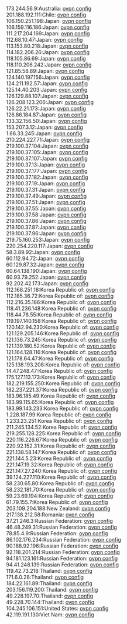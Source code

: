 173.244.56.9:Australia: [ovpn config](vpn/173_244_56_9.ovpn)  
201.188.192.111:Chile: [ovpn config](vpn/201_188_192_111.ovpn)  
106.150.251.198:Japan: [ovpn config](vpn/106_150_251_198.ovpn)  
106.159.116.186:Japan: [ovpn config](vpn/106_159_116_186.ovpn)  
111.217.204.169:Japan: [ovpn config](vpn/111_217_204_169.ovpn)  
112.68.10.47:Japan: [ovpn config](vpn/112_68_10_47.ovpn)  
113.153.80.218:Japan: [ovpn config](vpn/113_153_80_218.ovpn)  
114.182.206.26:Japan: [ovpn config](vpn/114_182_206_26.ovpn)  
118.105.86.69:Japan: [ovpn config](vpn/118_105_86_69.ovpn)  
118.110.206.242:Japan: [ovpn config](vpn/118_110_206_242.ovpn)  
121.85.58.89:Japan: [ovpn config](vpn/121_85_58_89.ovpn)  
124.140.197.156:Japan: [ovpn config](vpn/124_140_197_156.ovpn)  
124.211.192.57:Japan: [ovpn config](vpn/124_211_192_57.ovpn)  
125.14.40.203:Japan: [ovpn config](vpn/125_14_40_203.ovpn)  
126.129.88.107:Japan: [ovpn config](vpn/126_129_88_107.ovpn)  
126.208.123.206:Japan: [ovpn config](vpn/126_208_123_206.ovpn)  
126.22.21.173:Japan: [ovpn config](vpn/126_22_21_173.ovpn)  
126.86.184.87:Japan: [ovpn config](vpn/126_86_184_87.ovpn)  
133.32.156.50:Japan: [ovpn config](vpn/133_32_156_50.ovpn)  
153.207.3.12:Japan: [ovpn config](vpn/153_207_3_12.ovpn)  
1.66.33.245:Japan: [ovpn config](vpn/1_66_33_245.ovpn)  
210.224.227.71:Japan: [ovpn config](vpn/210_224_227_71.ovpn)  
219.100.37.104:Japan: [ovpn config](vpn/219_100_37_104.ovpn)  
219.100.37.105:Japan: [ovpn config](vpn/219_100_37_105.ovpn)  
219.100.37.107:Japan: [ovpn config](vpn/219_100_37_107.ovpn)  
219.100.37.13:Japan: [ovpn config](vpn/219_100_37_13.ovpn)  
219.100.37.177:Japan: [ovpn config](vpn/219_100_37_177.ovpn)  
219.100.37.182:Japan: [ovpn config](vpn/219_100_37_182.ovpn)  
219.100.37.19:Japan: [ovpn config](vpn/219_100_37_19.ovpn)  
219.100.37.31:Japan: [ovpn config](vpn/219_100_37_31.ovpn)  
219.100.37.49:Japan: [ovpn config](vpn/219_100_37_49.ovpn)  
219.100.37.51:Japan: [ovpn config](vpn/219_100_37_51.ovpn)  
219.100.37.55:Japan: [ovpn config](vpn/219_100_37_55.ovpn)  
219.100.37.58:Japan: [ovpn config](vpn/219_100_37_58.ovpn)  
219.100.37.86:Japan: [ovpn config](vpn/219_100_37_86.ovpn)  
219.100.37.87:Japan: [ovpn config](vpn/219_100_37_87.ovpn)  
219.100.37.96:Japan: [ovpn config](vpn/219_100_37_96.ovpn)  
219.75.160.253:Japan: [ovpn config](vpn/219_75_160_253.ovpn)  
220.254.220.117:Japan: [ovpn config](vpn/220_254_220_117.ovpn)  
58.3.89.92:Japan: [ovpn config](vpn/58_3_89_92.ovpn)  
60.112.94.72:Japan: [ovpn config](vpn/60_112_94_72.ovpn)  
60.129.87.32:Japan: [ovpn config](vpn/60_129_87_32.ovpn)  
60.64.138.190:Japan: [ovpn config](vpn/60_64_138_190.ovpn)  
60.93.79.252:Japan: [ovpn config](vpn/60_93_79_252.ovpn)  
92.202.42.173:Japan: [ovpn config](vpn/92_202_42_173.ovpn)  
112.168.251.18:Korea Republic of: [ovpn config](vpn/112_168_251_18.ovpn)  
112.185.36.72:Korea Republic of: [ovpn config](vpn/112_185_36_72.ovpn)  
112.216.35.186:Korea Republic of: [ovpn config](vpn/112_216_35_186.ovpn)  
118.41.236.148:Korea Republic of: [ovpn config](vpn/118_41_236_148.ovpn)  
118.44.78.55:Korea Republic of: [ovpn config](vpn/118_44_78_55.ovpn)  
119.197.140.158:Korea Republic of: [ovpn config](vpn/119_197_140_158.ovpn)  
120.142.94.230:Korea Republic of: [ovpn config](vpn/120_142_94_230.ovpn)  
121.129.205.146:Korea Republic of: [ovpn config](vpn/121_129_205_146.ovpn)  
121.136.73.245:Korea Republic of: [ovpn config](vpn/121_136_73_245.ovpn)  
121.139.180.52:Korea Republic of: [ovpn config](vpn/121_139_180_52.ovpn)  
121.164.128.116:Korea Republic of: [ovpn config](vpn/121_164_128_116.ovpn)  
121.178.64.47:Korea Republic of: [ovpn config](vpn/121_178_64_47.ovpn)  
125.138.193.208:Korea Republic of: [ovpn config](vpn/125_138_193_208.ovpn)  
14.47.248.47:Korea Republic of: [ovpn config](vpn/14_47_248_47.ovpn)  
175.127.113.173:Korea Republic of: [ovpn config](vpn/175_127_113_173.ovpn)  
182.219.155.250:Korea Republic of: [ovpn config](vpn/182_219_155_250.ovpn)  
182.237.221.37:Korea Republic of: [ovpn config](vpn/182_237_221_37.ovpn)  
183.96.185.49:Korea Republic of: [ovpn config](vpn/183_96_185_49.ovpn)  
183.99.115.65:Korea Republic of: [ovpn config](vpn/183_99_115_65.ovpn)  
183.99.143.233:Korea Republic of: [ovpn config](vpn/183_99_143_233.ovpn)  
1.228.187.99:Korea Republic of: [ovpn config](vpn/1_228_187_99.ovpn)  
1.233.23.251:Korea Republic of: [ovpn config](vpn/1_233_23_251.ovpn)  
211.245.134.52:Korea Republic of: [ovpn config](vpn/211_245_134_52.ovpn)  
219.255.128.225:Korea Republic of: [ovpn config](vpn/219_255_128_225.ovpn)  
220.116.226.67:Korea Republic of: [ovpn config](vpn/220_116_226_67.ovpn)  
220.92.152.31:Korea Republic of: [ovpn config](vpn/220_92_152_31.ovpn)  
221.138.58.147:Korea Republic of: [ovpn config](vpn/221_138_58_147.ovpn)  
221.144.5.23:Korea Republic of: [ovpn config](vpn/221_144_5_23.ovpn)  
221.147.19.32:Korea Republic of: [ovpn config](vpn/221_147_19_32.ovpn)  
221.147.27.240:Korea Republic of: [ovpn config](vpn/221_147_27_240.ovpn)  
39.124.227.110:Korea Republic of: [ovpn config](vpn/39_124_227_110.ovpn)  
58.230.65.80:Korea Republic of: [ovpn config](vpn/58_230_65_80.ovpn)  
58.232.181.70:Korea Republic of: [ovpn config](vpn/58_232_181_70.ovpn)  
59.23.69.194:Korea Republic of: [ovpn config](vpn/59_23_69_194.ovpn)  
61.79.155.7:Korea Republic of: [ovpn config](vpn/61_79_155_7.ovpn)  
203.109.204.188:New Zealand: [ovpn config](vpn/203_109_204_188.ovpn)  
217.138.212.58:Romania: [ovpn config](vpn/217_138_212_58.ovpn)  
37.21.246.3:Russian Federation: [ovpn config](vpn/37_21_246_3.ovpn)  
46.48.249.31:Russian Federation: [ovpn config](vpn/46_48_249_31.ovpn)  
78.85.4.9:Russian Federation: [ovpn config](vpn/78_85_4_9.ovpn)  
86.102.176.234:Russian Federation: [ovpn config](vpn/86_102_176_234.ovpn)  
90.188.92.196:Russian Federation: [ovpn config](vpn/90_188_92_196.ovpn)  
92.118.201.214:Russian Federation: [ovpn config](vpn/92_118_201_214.ovpn)  
94.181.123.161:Russian Federation: [ovpn config](vpn/94_181_123_161.ovpn)  
94.41.248.139:Russian Federation: [ovpn config](vpn/94_41_248_139.ovpn)  
119.42.73.218:Thailand: [ovpn config](vpn/119_42_73_218.ovpn)  
171.6.0.28:Thailand: [ovpn config](vpn/171_6_0_28.ovpn)  
184.22.161.89:Thailand: [ovpn config](vpn/184_22_161_89.ovpn)  
203.156.119.200:Thailand: [ovpn config](vpn/203_156_119_200.ovpn)  
49.228.197.70:Thailand: [ovpn config](vpn/49_228_197_70.ovpn)  
49.228.70.144:Thailand: [ovpn config](vpn/49_228_70_144.ovpn)  
104.245.106.151:United States: [ovpn config](vpn/104_245_106_151.ovpn)  
42.119.191.130:Viet Nam: [ovpn config](vpn/42_119_191_130.ovpn)  
